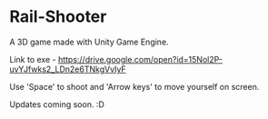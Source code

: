 # Rail-Shooter
A 3D game made with Unity Game Engine.

Link to exe - https://drive.google.com/open?id=15Nol2P-uvYJfwks2_LDn2e6TNkgVvIyF

Use 'Space' to shoot and 'Arrow keys' to move yourself on screen.

Updates coming soon. :D


